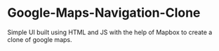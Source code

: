 # Google-Maps-Navigation-Clone
Simple UI built using HTML and JS with the help of Mapbox to create a clone of google maps.
